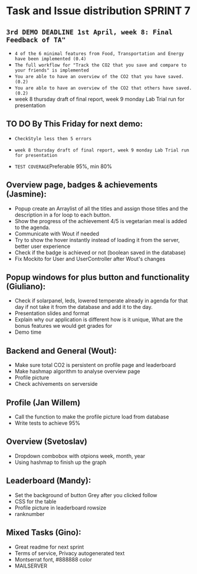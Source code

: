# Task and Issue distribution SPRINT 7

## `3rd DEMO DEADLINE 1st April, week 8: Final Feedback of TA"`

* `4 of the 6 minimal features from Food, Transportation and Energy have been implemented (0.4)`
* `The full workflow for "Track the CO2 that you save and compare to your friends" is implemented`
* `You are able to have an overview of the CO2 that you have saved. (0.2)`
* `You are able to have an overview of the CO2 that others have saved. (0.2)`
* week 8 thursday draft of final report, week 9 monday Lab Trial run for presentation

## TO DO By This Friday for next demo:
* `CheckStyle less then 5 errors`

* `week 8 thursday draft of final report, week 9 monday Lab Trial run for presentation`
* `TEST COVERAGE`Preferable 95%, min 80%

## Overview page, badges & achievements (Jasmine):

* Popup create an Arraylist of all the titles and assign those titles and the description in a for loop to each button.
* Show the progress of the achievement 4/5 is vegetarian meal is added to the agenda.
* Communicate with Wout if needed
* Try to show the hover instantly instead of loading it from the server, better user experience
* Check if the badge is achieved or not (boolean saved in the database)
* Fix Mockito for User and UserController after Wout's changes

## Popup windows for plus button and functionality (Giuliano):

* Check if solarpanel, leds, lowered temperate already in agenda for that day if not take it from the database and add it to the day.
* Presentation slides and format
* Explain why our application is different how is it unique, What are the bonus features we would get grades for
* Demo time

## Backend and General (Wout):

* Make sure total CO2 is persistent on profile page and leaderboard
* Make hashmap algorithm to analyse overview page
* Profile picture
* Check achivements on serverside

## Profile (Jan Willem)

* Call the function to make the profile picture load from database
* Write tests to achieve 95%

## Overview (Svetoslav)

* Dropdown combobox with otpions week, month, year
* Using hashmap to finish up the graph

## Leaderboard (Mandy):

* Set the background of button Grey after you clicked follow
* CSS for the table
* Profile picture in leaderboard rowsize
* ranknumber

## Mixed Tasks (Gino): 

* Great readme for next sprint
* Terms of service, Privacy autogenerated text
* Montserrat font, #888888 color 
* MAILSERVER